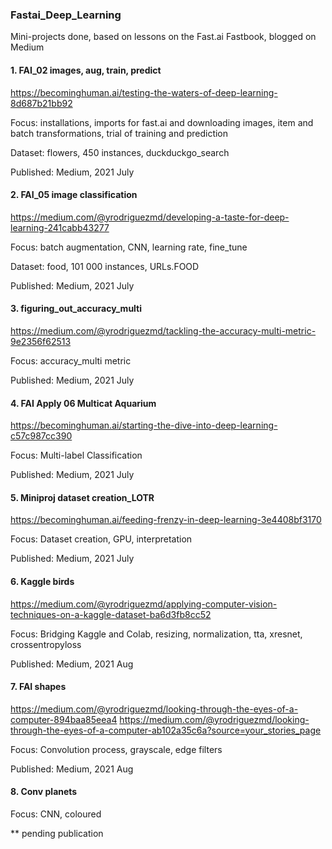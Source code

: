 ### Fastai_Deep_Learning
Mini-projects done, based on lessons on the Fast.ai Fastbook, blogged on Medium

#### 1.  FAI_02 images, aug, train, predict
https://becominghuman.ai/testing-the-waters-of-deep-learning-8d687b21bb92

Focus: installations, imports for fast.ai and downloading images, item and batch transformations, trial of training and prediction

Dataset: flowers, 450 instances, duckduckgo_search

Published: Medium, 2021 July



#### 2.  FAI_05 image classification
https://medium.com/@yrodriguezmd/developing-a-taste-for-deep-learning-241cabb43277

Focus: batch augmentation, CNN, learning rate, fine_tune

Dataset: food, 101 000 instances, URLs.FOOD

Published: Medium, 2021 July

#### 3.  figuring_out_accuracy_multi
https://medium.com/@yrodriguezmd/tackling-the-accuracy-multi-metric-9e2356f62513

Focus:  accuracy_multi metric

Published:  Medium, 2021 July

#### 4.  FAI Apply 06 Multicat Aquarium
https://becominghuman.ai/starting-the-dive-into-deep-learning-c57c987cc390

Focus:  Multi-label Classification

Published: Medium, 2021 July

#### 5.  Miniproj dataset creation_LOTR
https://becominghuman.ai/feeding-frenzy-in-deep-learning-3e4408bf3170

Focus: Dataset creation, GPU, interpretation

Published: Medium, 2021 July


#### 6.  Kaggle birds
https://medium.com/@yrodriguezmd/applying-computer-vision-techniques-on-a-kaggle-dataset-ba6d3fb8cc52

Focus:  Bridging Kaggle and Colab, resizing, normalization, tta, xresnet, crossentropyloss

Published:  Medium, 2021 Aug 

#### 7.  FAI shapes
https://medium.com/@yrodriguezmd/looking-through-the-eyes-of-a-computer-894baa85eea4
https://medium.com/@yrodriguezmd/looking-through-the-eyes-of-a-computer-ab102a35c6a?source=your_stories_page

Focus:  Convolution process, grayscale, edge filters

Published: Medium, 2021 Aug

#### 8.  Conv planets

Focus:  CNN, coloured

** pending publication

